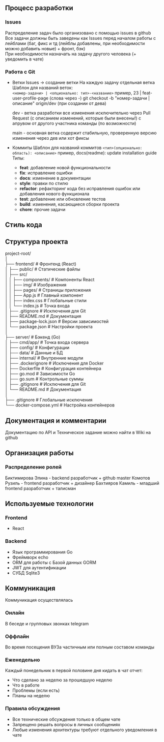 ## Процесс разработки
### Issues
Распределение задач было организовано с помощью issues в github  
Все задачи должны быть заведены как Issues перед началом работы с лейблами (баг, фикс и тд (лейблы добавлены, при необходимости можно добавить новые) + фронт, бэк)  
При необходимости назначать на задачу другого человека (+ уведомить в чате)  
### Работа с Git
- Ветки
	Issues -> создание ветки 
	На каждую задачу отдельная ветка
	Шаблон для названий веток:  
	```<номер-задачи> | <опционально: тип>-<название>```
	пример, 23 | feat-user-profile-page
	(слова через -)
	git checkout -b "номер-задачи | описание" origin/dev (при создании от дева)
	
	dev - ветка разработки
	все изменения исключительно через Pull Request (с описанием изменений, которые были внесены!) с апрувом от другого участника команды (по возможности)
	
	main - основная ветка
	содержит стабильную, проверенную версию
	изменения через дев или хот фиксы 
- Коммиты
	Шаблон для названий коммитов
	```<тип>(опционально: область): <описание>```
	пример, docs(readme): update installation guide
	Типы:
	- **feat**: добавление новой функциональности
	- **fix**: исправление ошибки
	- **docs**: изменение в документации
	- **style**: правки по стилю
	- **refactor**: рефакторинг кода без исправления ошибок или добавления нового функционала
	- **test**: добавление или обновление тестов
	- **build**: изменения, касающиеся сборки проекта
	- **chore**: прочие задачи


## Стиль кода

## Структура проекта

project-root/  
│  
├── frontend/                  # Фронтенд (React)  
│   ├── public/                # Статические файлы  
│   ├── src/  
│   │   ├── components/        # Компоненты React  
│   │   ├── img/              # Изображения  
│   │   ├── pages/            # Страницы приложения  
│   │   ├── App.js            # Главный компонент  
│   │   ├── index.css         # Глобальные стили  
│   │   └── index.js          # Точка входа  
│   ├── .gitignore            # Исключения для Git  
│   ├── README.md             # Документация  
│   ├── package-lock.json     # Версии зависимостей  
│   └── package.json          # Настройки проекта  
│  
├── server/                    # Бэкенд (Go)  
│   ├── cmd/app/              # Точка входа сервера  
│   ├── config/               # Конфигурации  
│   ├── data/                 # Данные и БД  
│   ├── internal/             # Внутренние модули  
│   ├── .dockerignore         # Исключения для Docker  
│   ├── Dockerfile            # Конфигурация контейнера  
│   ├── go.mod                # Зависимости Go  
│   ├── go.sum                # Контрольные суммы  
│   ├── .gitignore           # Исключения для Git  
│   └── README.md            # Документация  
│  
├── .gitignore               # Глобальные исключения  
└── docker-compose.yml       # Настройка контейнеров  

## Документация и комментарии
Документацию по API и Техническое задание можно найти в Wiki на github

## Организация работы
### Распределение ролей
Биктимирова Элина - backend разработчик + github master
Комотов Рузиль - frontend разработчик + дизайнер
Бахтияров Камиль - младший frontend разработчик + талисман

## Используемые технологии
### Frontend
- React
  
### Backend
- Язык программирования Go
- Фреймворк echo
- ORM для работы с Базой данных GORM
- JWT для аутентификации
- СУБД Sqlite3
  
## Коммуникация
Коммуникация осуществлялась  
### Онлайн
В беседе и групповых звонках telegram
### Оффлайн
Во время посещения ВУЗа частичным или полным составом команды  
### Еженедельно
Каждый понедельник в первой половине дня кидать в чат отчет:
- Что сделано за неделю за прошедшую неделю
- Что в работе
- Проблемы (если есть)
- Планы на неделю
  
### Правила обсуждения
- Все технические обсуждения только в общем чате
- Запрещено решать вопросы в личных сообщениях
- Любые изменения архитектуры требуют отдельного уведомления в чате
